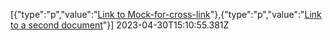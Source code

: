 [{"type":"p","value":"[Link to Mock-for-cross-link](https://docs.google.com/document/u/0/d/1Pv62oIyRDaAgKwZ0gNNaxrXi8vZJ9OI_5AHAPraLdu8/edit)"},{"type":"p","value":"[Link to a second document](https://docs.google.com/document/u/0/d/1o743ljdSpgCUTIbIyXPkth5zY4m0vlMPLKxTBOHrsZs/edit)"}] 2023-04-30T15:10:55.381Z